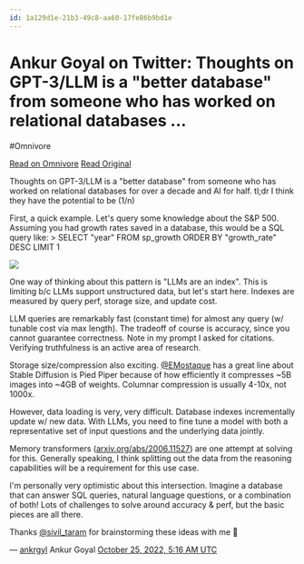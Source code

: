 ```yaml
---
id: 1a129d1e-21b3-49c8-aa60-17fe86b9bd1e
---
```


# Ankur Goyal on Twitter: Thoughts on GPT-3/LLM is a "better database" from someone who has worked on relational databases ...
#Omnivore

[Read on Omnivore](https://omnivore.app/me/https-twitter-com-ankrgyl-status-1584776019130871808-1897da7c160)
[Read Original](https://twitter.com/ankrgyl/status/1584776019130871808)

Thoughts on GPT-3/LLM is a "better database" from someone who has worked on relational databases for over a decade and AI for half. tl;dr I think they have the potential to be (1/n)

First, a quick example. Let's query some knowledge about the S&P 500\. Assuming you had growth rates saved in a database, this would be a SQL query like: > SELECT "year" FROM sp\_growth ORDER BY "growth\_rate" DESC LIMIT 1

[ ![](https://proxy-prod.omnivore-image-cache.app/0x0,soXZyJRy1oP1UsfzxktGeSLtwwSl_ZOiYcv8aN2DSvWI/https://pbs.twimg.com/media/Ff45ksAVQAEmV9h.jpg?name=small&format=webp) ](https://pbs.twimg.com/media/Ff45ksAVQAEmV9h.jpg?name=small&format=webp)

One way of thinking about this pattern is "LLMs are an index". This is limiting b/c LLMs support unstructured data, but let's start here. Indexes are measured by query perf, storage size, and update cost.

LLM queries are remarkably fast (constant time) for almost any query (w/ tunable cost via max length). The tradeoff of course is accuracy, since you cannot guarantee correctness. Note in my prompt I asked for citations. Verifying truthfulness is an active area of research.

Storage size/compression also exciting. [@EMostaque](https://twitter.com/EMostaque) has a great line about Stable Diffusion is Pied Piper because of how efficiently it compresses \~5B images into \~4GB of weights. Columnar compression is usually 4-10x, not 1000x.

However, data loading is very, very difficult. Database indexes incrementally update w/ new data. With LLMs, you need to fine tune a model with both a representative set of input questions and the underlying data jointly.

Memory transformers ([arxiv.org/abs/2006.11527](https://arxiv.org/abs/2006.11527)) are one attempt at solving for this. Generally speaking, I think splitting out the data from the reasoning capabilities will be a requirement for this use case.

I'm personally very optimistic about this intersection. Imagine a database that can answer SQL queries, natural language questions, or a combination of both! Lots of challenges to solve around accuracy & perf, but the basic pieces are all there.

Thanks [@sivil\_taram](https://twitter.com/sivil%5Ftaram) for brainstorming these ideas with me 🙏

 — [ankrgyl](https://twitter.com/ankrgyl) Ankur Goyal [October 25, 2022, 5:16 AM UTC](https://twitter.com/ankrgyl/status/1584776019130871808) 


